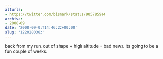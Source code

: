 ```yaml
---
alturls:
- https://twitter.com/bismark/status/905785984
archive:
- 2008-09
date: '2008-09-01T14:46:22+00:00'
slug: '1220280382'
---
```


back from my run. out of shape + high altitude = bad news. its going to be a fun couple of weeks.

